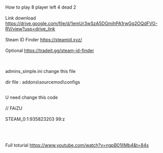 <br> How to play 8 player left 4 dead 2 </br>
<br> Link download https://drive.google.com/file/d/1emUr3wSzA5DGmihPA1rwGg2OQdFVG-RV/view?usp=drive_link </br>
<br> Steam ID Finder https://steamid.xyz/ </br>
<br> Optional https://tradeit.gg/steam-id-finder </br>

<br><br>admins_simple.ini change this file</br></br>
dir file : addons\sourcemod\configs 

<br> U need change this code </br>
<br>//	FAiZU           </br>
<br>STEAM_0:1:935823203	99:z</br>
<br></br>

<br>Full toturial https://www.youtube.com/watch?v=ngpB01IIMb4&t=84s </br>
